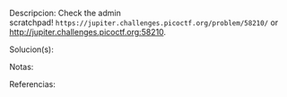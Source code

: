 
Descripcion:
Check the admin scratchpad! `https://jupiter.challenges.picoctf.org/problem/58210/` or http://jupiter.challenges.picoctf.org:58210.

Solucion(s):

Notas:

Referencias: